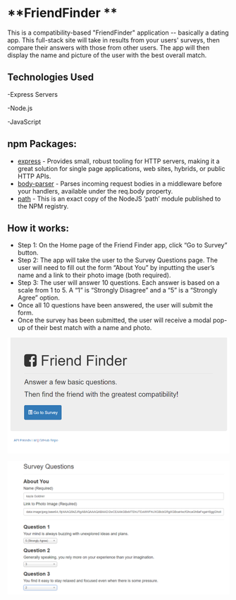 # **FriendFinder ** #

This is a compatibility-based "FriendFinder" application -- basically a dating app. This full-stack site will take in results from your users' surveys, then compare their answers with those from other users. The app will then display the name and picture of the user with the best overall match.

## Technologies Used ##
-Express Servers

-Node.js

-JavaScript

## npm Packages: ##
- [express]( https://www.npmjs.com/package/express "express") - Provides small, robust tooling for HTTP servers, making it a great solution for single page applications, web sites, hybrids, or public HTTP APIs.
- [body-parser]( https://www.npmjs.com/package/body-parser "body-parser") - Parses incoming request bodies in a middleware before your handlers, available under the req.body property.
- [path]( https://www.npmjs.com/package/path "path") - This is an exact copy of the NodeJS ’path’ module published to the NPM registry.

## How it works: ##
- Step 1: On the Home page of the Friend Finder app, click “Go to Survey” button.
- Step 2: The app will take the user to the Survey Questions page. The user will need to fill out the form “About You” by inputting the user’s name and a link to their photo image (both required).
- Step 3: The user will answer 10 questions. Each answer is based on a scale from 1 to 5. A “1” is “Strongly Disagree” and a “5” is a “Strongly Agree” option.
- Once all 10 questions have been answered, the user will submit the form.
- Once the survey has been submitted, the user will receive a modal pop-up of their best match with a name and photo.

![Screenshot](assets/images/homepage.png)



![Screenshot](assets/images/survey.png)
